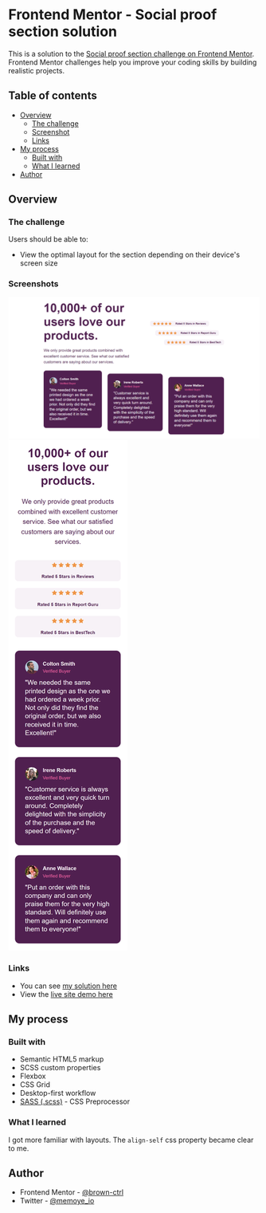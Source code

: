# Frontend Mentor - Social proof section solution

This is a solution to the [Social proof section challenge on Frontend Mentor](https://www.frontendmentor.io/challenges/social-proof-section-6e0qTv_bA). Frontend Mentor challenges help you improve your coding skills by building realistic projects.

## Table of contents

- [Overview](#overview)
  - [The challenge](#the-challenge)
  - [Screenshot](#screenshot)
  - [Links](#links)
- [My process](#my-process)
  - [Built with](#built-with)
  - [What I learned](#what-i-learned)
- [Author](#author)

## Overview

### The challenge

Users should be able to:

- View the optimal layout for the section depending on their device's screen size

### Screenshots

![Desktop view](./mySolution/desktop.png)
![Mobile view](./mySolution/mobile.png)

### Links

- You can see [my solution here](https://www.frontendmentor.io/solutions/crowdfunding-product-page-using-reactjs-and-scss-8A7LR4sHcV)
- View the [live site demo here](https://crowdfunding-product-page-mu-six.vercel.app/)

## My process

### Built with

- Semantic HTML5 markup
- SCSS custom properties
- Flexbox
- CSS Grid
- Desktop-first workflow
- [SASS (.scss)](https://sass-lang.com/) - CSS Preprocessor

### What I learned

I got more familiar with layouts. The `align-self` css property became clear to me.

## Author

<!-- - LinkedIn - [](https://www.your-site.com) -->

- Frontend Mentor - [@brown-ctrl](https://www.frontendmentor.io/profile/brown-ctrl)
- Twitter - [@memoye_io](https://www.twitter.com/memoye_io)

<!--
## Acknowledgments

This is where you can give a hat tip to anyone who helped you out on this project. Perhaps you worked in a team or got some inspiration from someone else's solution. This is the perfect place to give them some credit.

**Note: Delete this note and edit this section's content as necessary. If you completed this challenge by yourself, feel free to delete this section entirely.** -->
